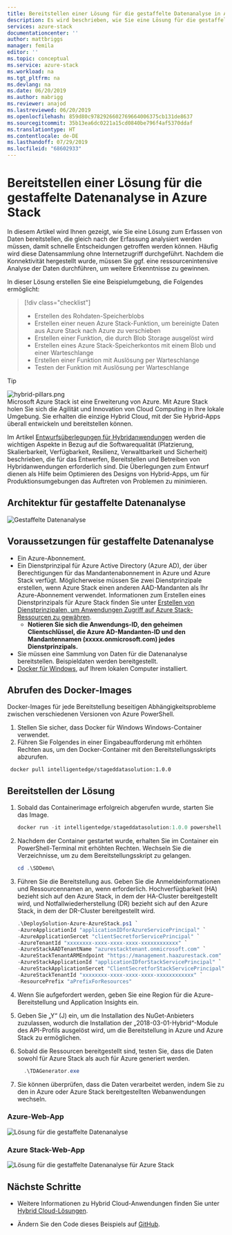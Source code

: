 ```yaml
---
title: Bereitstellen einer Lösung für die gestaffelte Datenanalyse in Azure Stack | Microsoft-Dokumentation
description: Es wird beschrieben, wie Sie eine Lösung für die gestaffelte Datenanalyse in Azure Stack bereitstellen.
services: azure-stack
documentationcenter: ''
author: mattbriggs
manager: femila
editor: ''
ms.topic: conceptual
ms.service: azure-stack
ms.workload: na
ms.tgt_pltfrm: na
ms.devlang: na
ms.date: 06/20/2019
ms.author: mabrigg
ms.reviewer: anajod
ms.lastreviewed: 06/20/2019
ms.openlocfilehash: 859d80c9782926602769664006375cb131de8637
ms.sourcegitcommit: 35b13ea6dc0221a15cd0840be796f4af5370ddaf
ms.translationtype: HT
ms.contentlocale: de-DE
ms.lasthandoff: 07/29/2019
ms.locfileid: "68602933"
---
```

# <a name="deploy-a-staged-data-analytics-solution-to-azure-stack"></a>Bereitstellen einer Lösung für die gestaffelte Datenanalyse in Azure Stack

In diesem Artikel wird Ihnen gezeigt, wie Sie eine Lösung zum Erfassen von Daten bereitstellen, die gleich nach der Erfassung analysiert werden müssen, damit schnelle Entscheidungen getroffen werden können. Häufig wird diese Datensammlung ohne Internetzugriff durchgeführt. Nachdem die Konnektivität hergestellt wurde, müssen Sie ggf. eine ressourcenintensive Analyse der Daten durchführen, um weitere Erkenntnisse zu gewinnen.

In dieser Lösung erstellen Sie eine Beispielumgebung, die Folgendes ermöglicht:

> [!div class="checklist"]
> - Erstellen des Rohdaten-Speicherblobs
> - Erstellen einer neuen Azure Stack-Funktion, um bereinigte Daten aus Azure Stack nach Azure zu verschieben
> - Erstellen einer Funktion, die durch Blob Storage ausgelöst wird
> - Erstellen eines Azure Stack-Speicherkontos mit einem Blob und einer Warteschlange
> - Erstellen einer Funktion mit Auslösung per Warteschlange
> - Testen der Funktion mit Auslösung per Warteschlange

> [!Tip]  
> ![hybrid-pillars.png](./media/azure-stack-solution-cloud-burst/hybrid-pillars.png)  
> Microsoft Azure Stack ist eine Erweiterung von Azure. Mit Azure Stack holen Sie sich die Agilität und Innovation von Cloud Computing in Ihre lokale Umgebung. Sie erhalten die einzige Hybrid Cloud, mit der Sie Hybrid-Apps überall entwickeln und bereitstellen können.  
> 
> Im Artikel [Entwurfsüberlegungen für Hybridanwendungen](azure-stack-edge-pattern-overview.md) werden die wichtigen Aspekte in Bezug auf die Softwarequalität (Platzierung, Skalierbarkeit, Verfügbarkeit, Resilienz, Verwaltbarkeit und Sicherheit) beschrieben, die für das Entwerfen, Bereitstellen und Betreiben von Hybridanwendungen erforderlich sind. Die Überlegungen zum Entwurf dienen als Hilfe beim Optimieren des Designs von Hybrid-Apps, um für Produktionsumgebungen das Auftreten von Problemen zu minimieren.

## <a name="architecture-for-staged-data-analytics"></a>Architektur für gestaffelte Datenanalyse

![Gestaffelte Datenanalyse](media/azure-stack-solution-staged-data/image1.png)

## <a name="prerequisites-for-staged-data-analytics"></a>Voraussetzungen für gestaffelte Datenanalyse

  - Ein Azure-Abonnement.
  - Ein Dienstprinzipal für Azure Active Directory (Azure AD), der über Berechtigungen für das Mandantenabonnement in Azure und Azure Stack verfügt. Möglicherweise müssen Sie zwei Dienstprinzipale erstellen, wenn Azure Stack einen anderen AAD-Mandanten als Ihr Azure-Abonnement verwendet. Informationen zum Erstellen eines Dienstprinzipals für Azure Stack finden Sie unter [Erstellen von Dienstprinzipalen, um Anwendungen Zugriff auf Azure Stack-Ressourcen zu gewähren](https://docs.microsoft.com/azure-stack/user/azure-stack-create-service-principals).
      - **Notieren Sie sich die Anwendungs-ID, den geheimen Clientschlüssel, die Azure AD-Mandanten-ID und den Mandantennamen (xxxxx.onmicrosoft.com) jedes Dienstprinzipals.**
  - Sie müssen eine Sammlung von Daten für die Datenanalyse bereitstellen. Beispieldaten werden bereitgestellt.
  - [Docker für Windows](https://docs.docker.com/docker-for-windows/), auf Ihrem lokalen Computer installiert.

## <a name="get-the-docker-image"></a>Abrufen des Docker-Images

Docker-Images für jede Bereitstellung beseitigen Abhängigkeitsprobleme zwischen verschiedenen Versionen von Azure PowerShell.
1.  Stellen Sie sicher, dass Docker für Windows Windows-Container verwendet.
2.  Führen Sie Folgendes in einer Eingabeaufforderung mit erhöhten Rechten aus, um den Docker-Container mit den Bereitstellungsskripts abzurufen.

```
 docker pull intelligentedge/stageddatasolution:1.0.0
```

## <a name="deploy-the-solution"></a>Bereitstellen der Lösung

1.  Sobald das Containerimage erfolgreich abgerufen wurde, starten Sie das Image.

      ```powershell  
      docker run -it intelligentedge/stageddatasolution:1.0.0 powershell
      ```

2.  Nachdem der Container gestartet wurde, erhalten Sie im Container ein PowerShell-Terminal mit erhöhten Rechten. Wechseln Sie die Verzeichnisse, um zu dem Bereitstellungsskript zu gelangen.

      ```powershell  
      cd .\SDDemo\
      ```

3.  Führen Sie die Bereitstellung aus. Geben Sie die Anmeldeinformationen und Ressourcennamen an, wenn erforderlich. Hochverfügbarkeit (HA) bezieht sich auf den Azure Stack, in dem der HA-Cluster bereitgestellt wird, und Notfallwiederherstellung (DR) bezieht sich auf den Azure Stack, in dem der DR-Cluster bereitgestellt wird.

      ```powershell
      .\DeploySolution-Azure-AzureStack.ps1 `
      -AzureApplicationId "applicationIDforAzureServicePrincipal" `
      -AzureApplicationSercet "clientSecretforServicePrincipal" `
      -AzureTenantId "xxxxxxxx-xxxx-xxxx-xxxx-xxxxxxxxxxxx" `
      -AzureStackAADTenantName "azurestacktenant.onmicrosoft.com" `
      -AzureStackTenantARMEndpoint "https://management.haazurestack.com" `
      -AzureStackApplicationId "applicationIDforStackServicePrincipal" `
      -AzureStackApplicationSercet "ClientSecretforStackServicePrincipal" `
      -AzureStackTenantId "xxxxxxxx-xxxx-xxxx-xxxx-xxxxxxxxxxxx" `
      -ResourcePrefix "aPrefixForResources"
      ```

1.  Wenn Sie aufgefordert werden, geben Sie eine Region für die Azure-Bereitstellung und Application Insights ein.

2.  Geben Sie „Y“ (J) ein, um die Installation des NuGet-Anbieters zuzulassen, wodurch die Installation der „2018-03-01-Hybrid“-Module des API-Profils ausgelöst wird, um die Bereitstellung in Azure und Azure Stack zu ermöglichen.

3.  Sobald die Ressourcen bereitgestellt sind, testen Sie, dass die Daten sowohl für Azure Stack als auch für Azure generiert werden.

    ```powershell  
      .\TDAGenerator.exe
    ```

4.  Sie können überprüfen, dass die Daten verarbeitet werden, indem Sie zu den in Azure oder Azure Stack bereitgestellten Webanwendungen wechseln.

### <a name="azure-web-app"></a>Azure-Web-App
 
![Lösung für die gestaffelte Datenanalyse](media/azure-stack-solution-staged-data/image2.png)
 
### <a name="azure-stack-web-app"></a>Azure Stack-Web-App
 
![Lösung für die gestaffelte Datenanalyse für Azure Stack](media/azure-stack-solution-staged-data/image3.png)

## <a name="next-steps"></a>Nächste Schritte

  - Weitere Informationen zu Hybrid Cloud-Anwendungen finden Sie unter [Hybrid Cloud-Lösungen](https://aka.ms/azsdevtutorials).

  - Ändern Sie den Code dieses Beispiels auf [GitHub](https://github.com/Azure-Samples/azure-intelligent-edge-patterns).
